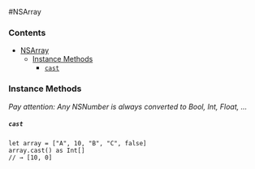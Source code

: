 #NSArray

### Contents ###

- [NSArray](#nsarray)
    - [Instance Methods](#instance-methods)
    	- [`cast`](#cast)

### Instance Methods ###
*Pay attention: Any NSNumber is always converted to Bool, Int, Float, ...*

##### `cast` #####
```
let array = ["A", 10, "B", "C", false]
array.cast() as Int[]
// → [10, 0]
```
